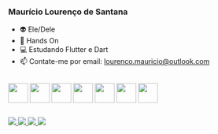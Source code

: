 ### Maurício Lourenço de Santana

- 👽 Ele/Dele
- 🧰 Hands On
- 💻 Estudando Flutter e Dart
- 📫 Contate-me por email: lourenco.mauricio@outlook.com

##

<div>   
   <img align= "center" heigth="30" width="40" 
            src="https://cdn.jsdelivr.net/gh/devicons/devicon/icons/html5/html5-original.svg" />
   <img align= "center" heigth="30" width="40"        
            src="https://cdn.jsdelivr.net/gh/devicons/devicon/icons/css3/css3-original.svg" />       
   <img align= "center" heigth="30" width="40" 
            src="https://cdn.jsdelivr.net/gh/devicons/devicon/icons/javascript/javascript-original.svg" />
   <img align= "center" heigth="30" width="40"              
            src="https://cdn.jsdelivr.net/gh/devicons/devicon/icons/dart/dart-original.svg" />     
   <img align= "center" heigth="30" width="40"  
            src="https://cdn.jsdelivr.net/gh/devicons/devicon/icons/flutter/flutter-original.svg" />
   <img align= "center" heigth="30" width="40"
            src="https://cdn.jsdelivr.net/gh/devicons/devicon/icons/java/java-original.svg" />
   <img align= "center" heigth="30" width="40"
            src="https://cdn.jsdelivr.net/gh/devicons/devicon/icons/arduino/arduino-original.svg" />
 </div>
 
 ##
 <div> 
  <a href = "https://www.linkedin.com/in/maur%C3%ADcio-louren%C3%A7o-38b0871ab/" target="_blank"><img src="https://img.shields.io/badge/LinkedIn-0077B5?style=for-the-badge&logo=linkedin&logoColor=white" target="_blank"
  </a>
  <a href = "https://www.instagram.com/mauricio_santanah/" target="_blank"><img src="https://img.shields.io/badge/Instagram-E4405F?style=for-the-badge&logo=instagram&logoColor=white" target="_blank"
  </a>
  <a href = "https://discord.com/channels/@me" target="_blank"><img src="https://img.shields.io/badge/Discord-7289DA?style=for-the-badge&logo=discord&logoColor=white" target="_blank"
  </a>
  <a href = "https://outlook.live.com/mail/0/" target="_blank"><img src="https://img.shields.io/badge/Microsoft_Outlook-0078D4?style=for-the-badge&logo=microsoft-outlook&logoColor=white" target="_blank"
  </a>
  </div>

